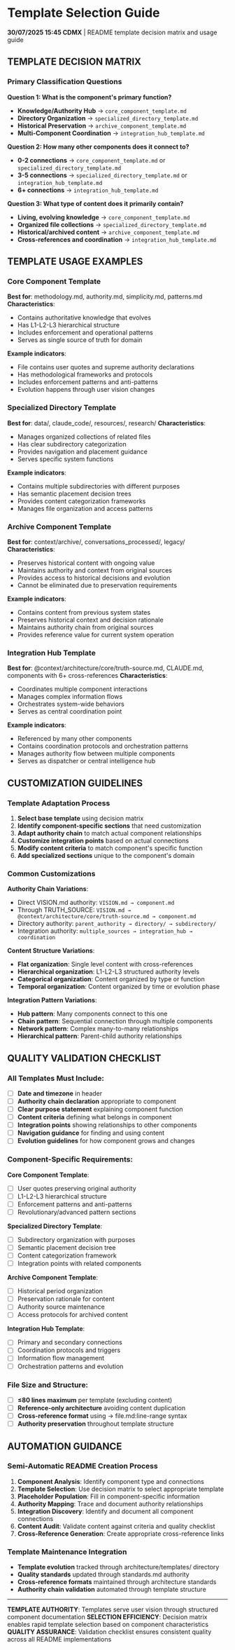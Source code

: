 # Template Selection Guide

**30/07/2025 15:45 CDMX** | README template decision matrix and usage guide

## TEMPLATE DECISION MATRIX

### Primary Classification Questions

**Question 1: What is the component's primary function?**
- **Knowledge/Authority Hub** → `core_component_template.md`
- **Directory Organization** → `specialized_directory_template.md`  
- **Historical Preservation** → `archive_component_template.md`
- **Multi-Component Coordination** → `integration_hub_template.md`

**Question 2: How many other components does it connect to?**
- **0-2 connections** → `core_component_template.md` or `specialized_directory_template.md`
- **3-5 connections** → `specialized_directory_template.md` or `integration_hub_template.md`
- **6+ connections** → `integration_hub_template.md`

**Question 3: What type of content does it primarily contain?**
- **Living, evolving knowledge** → `core_component_template.md`
- **Organized file collections** → `specialized_directory_template.md`
- **Historical/archived content** → `archive_component_template.md`
- **Cross-references and coordination** → `integration_hub_template.md`

## TEMPLATE USAGE EXAMPLES

### Core Component Template
**Best for**: methodology.md, authority.md, simplicity.md, patterns.md
**Characteristics**:
- Contains authoritative knowledge that evolves
- Has L1-L2-L3 hierarchical structure
- Includes enforcement and operational patterns
- Serves as single source of truth for domain

**Example indicators**:
- File contains user quotes and supreme authority declarations
- Has methodological frameworks and protocols
- Includes enforcement patterns and anti-patterns
- Evolution happens through user vision changes

### Specialized Directory Template  
**Best for**: data/, claude_code/, resources/, research/
**Characteristics**:
- Manages organized collections of related files
- Has clear subdirectory categorization
- Provides navigation and placement guidance
- Serves specific system functions

**Example indicators**:
- Contains multiple subdirectories with different purposes
- Has semantic placement decision trees
- Provides content categorization frameworks
- Manages file organization and access patterns

### Archive Component Template
**Best for**: context/archive/, conversations_processed/, legacy/
**Characteristics**:
- Preserves historical content with ongoing value
- Maintains authority and context from original sources
- Provides access to historical decisions and evolution
- Cannot be eliminated due to preservation requirements

**Example indicators**:
- Contains content from previous system states
- Preserves historical context and decision rationale
- Maintains authority chain from original sources
- Provides reference value for current system operation

### Integration Hub Template
**Best for**: @context/architecture/core/truth-source.md, CLAUDE.md, components with 6+ cross-references
**Characteristics**:
- Coordinates multiple component interactions
- Manages complex information flows
- Orchestrates system-wide behaviors
- Serves as central coordination point

**Example indicators**:
- Referenced by many other components
- Contains coordination protocols and orchestration patterns
- Manages authority flow between multiple components
- Serves as dispatcher or central intelligence hub

## CUSTOMIZATION GUIDELINES

### Template Adaptation Process
1. **Select base template** using decision matrix
2. **Identify component-specific sections** that need customization
3. **Adapt authority chain** to match actual component relationships
4. **Customize integration points** based on actual connections
5. **Modify content criteria** to match component's specific function
6. **Add specialized sections** unique to the component's domain

### Common Customizations

**Authority Chain Variations**:
- Direct VISION.md authority: `VISION.md → component.md`
- Through TRUTH_SOURCE: `VISION.md → @context/architecture/core/truth-source.md → component.md`
- Directory authority: `parent_authority → directory/ → subdirectory/`
- Integration authority: `multiple_sources → integration_hub → coordination`

**Content Structure Variations**:
- **Flat organization**: Single level content with cross-references
- **Hierarchical organization**: L1-L2-L3 structured authority levels
- **Categorical organization**: Content organized by type or function
- **Temporal organization**: Content organized by time or evolution phase

**Integration Pattern Variations**:
- **Hub pattern**: Many components connect to this one
- **Chain pattern**: Sequential connection through multiple components
- **Network pattern**: Complex many-to-many relationships
- **Hierarchical pattern**: Parent-child authority relationships

## QUALITY VALIDATION CHECKLIST

### All Templates Must Include:
- [ ] **Date and timezone** in header
- [ ] **Authority chain declaration** appropriate to component
- [ ] **Clear purpose statement** explaining component function
- [ ] **Content criteria** defining what belongs in component
- [ ] **Integration points** showing relationships to other components
- [ ] **Navigation guidance** for finding and using content
- [ ] **Evolution guidelines** for how component grows and changes

### Component-Specific Requirements:

**Core Component Template**:
- [ ] User quotes preserving original authority
- [ ] L1-L2-L3 hierarchical structure
- [ ] Enforcement patterns and anti-patterns
- [ ] Revolutionary/advanced pattern sections

**Specialized Directory Template**:
- [ ] Subdirectory organization with purposes
- [ ] Semantic placement decision tree
- [ ] Content categorization framework
- [ ] Integration points with related components

**Archive Component Template**:
- [ ] Historical period organization
- [ ] Preservation rationale for content
- [ ] Authority source maintenance
- [ ] Access protocols for archived content

**Integration Hub Template**:
- [ ] Primary and secondary connections
- [ ] Coordination protocols and triggers
- [ ] Information flow management
- [ ] Orchestration patterns and evolution

### File Size and Structure:
- [ ] **≤80 lines maximum** per template (excluding content)
- [ ] **Reference-only architecture** avoiding content duplication
- [ ] **Cross-reference format** using → file.md:line-range syntax
- [ ] **Authority preservation** throughout template structure

## AUTOMATION GUIDANCE

### Semi-Automatic README Creation Process
1. **Component Analysis**: Identify component type and connections
2. **Template Selection**: Use decision matrix to select appropriate template
3. **Placeholder Population**: Fill in component-specific information
4. **Authority Mapping**: Trace and document authority relationships
5. **Integration Discovery**: Identify and document all component connections
6. **Content Audit**: Validate content against criteria and quality checklist
7. **Cross-Reference Generation**: Create appropriate cross-reference links

### Template Maintenance Integration
- **Template evolution** tracked through architecture/templates/ directory
- **Quality standards** updated through standards.md authority
- **Cross-reference formats** maintained through architecture standards
- **Authority chain validation** automated through template structure

---

**TEMPLATE AUTHORITY**: Templates serve user vision through structured component documentation
**SELECTION EFFICIENCY**: Decision matrix enables rapid template selection based on component characteristics  
**QUALITY ASSURANCE**: Validation checklist ensures consistent quality across all README implementations